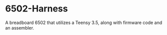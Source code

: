 # 6502-Harness
 
A breadboard 6502 that utilizes a Teensy 3.5, along with firmware code and an assembler.
